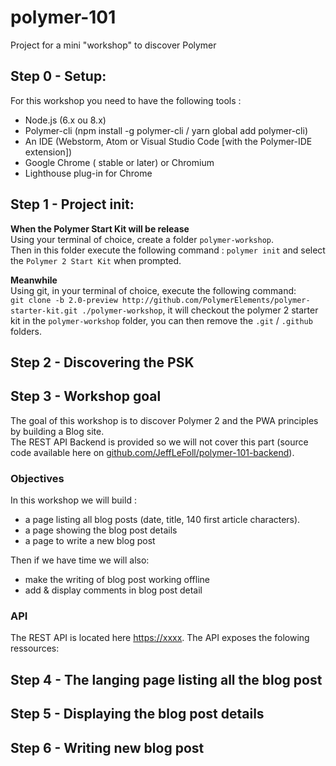 # polymer-101
Project for a mini "workshop" to discover Polymer  

## Step 0 - Setup:  
For this workshop you need to have the following tools :
- Node.js (6.x ou 8.x)
- Polymer-cli (npm install -g polymer-cli / yarn global add polymer-cli)
- An IDE (Webstorm, Atom or Visual Studio Code [with the Polymer-IDE extension])
- Google Chrome ( stable or later) or Chromium
- Lighthouse plug-in for Chrome

## Step 1 - Project init: 
**When the Polymer Start Kit will be release**  
Using your terminal of choice, create a folder `polymer-workshop`.  
Then in this folder execute the following command : `polymer init` and select the `Polymer 2 Start Kit` when prompted.

**Meanwhile**  
Using git, in your terminal of choice, execute the following command:  
`git clone -b 2.0-preview http://github.com/PolymerElements/polymer-starter-kit.git ./polymer-workshop`, it will checkout the polymer 2 starter kit in the `polymer-workshop` folder, you can then remove the `.git` / `.github` folders.

## Step 2 - Discovering the PSK

## Step 3 - Workshop goal
The goal of this workshop is to discover Polymer 2 and the PWA principles by building a Blog site.  
The REST API Backend is provided so we will not cover this part (source code available here on [github.com/JeffLeFoll/polymer-101-backend](https://github.com/JeffLeFoll/polymer-101-backend)).

### Objectives
In this workshop we will build :
- a page listing all blog posts (date, title, 140 first article characters).
- a page showing the blog post details
- a page to write a new blog post  

Then if we have time we will also: 
- make the writing of blog post working offline
- add & display comments in blog post detail

### API
The REST API is located here [https://xxxx](https://xxxx).
The API exposes the folowing ressources:  

## Step 4 - The langing page listing all the blog post
## Step 5 - Displaying the blog post details
## Step 6 - Writing new blog post